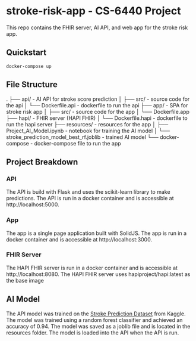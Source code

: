 # stroke-risk-app - CS-6440 Project

This repo contains the FHIR server, AI API, and web app for the stroke risk app.

## Quickstart
```
docker-compose up
```

## File Structure
.
├── api/ - AI API for stroke score prediction
│   ├── src/ - source code for the api
│   └── Dockerfile.api - dockerfile to run the api
├── app/ - SPA for stroke risk app
│   ├── src/ - source code for the app
│   └── Dockerfile.app
├── hapi/ - FHIR server (HAPI FHIR)
│   └── Dockerfile.hapi - dockerfile to run the hapi server
├── resources/ - resources for the app
│   ├── Project_AI_Model.ipynb - notebook for training the AI model
│   └── stroke_prediction_model_best_rf.joblib - trained AI model
└── docker-compose - docker-compose file to run the app

## Project Breakdown
### API
The API is build with Flask and uses the scikit-learn library to make predictions. The API is run in a docker container and is accessible at http://localhost:5000.

### App
The app is a single page application built with SolidJS. The app is run in a docker container and is accessible at http://localhost:3000.

### FHIR Server
The HAPI FHIR server is run in a docker container and is accessible at http://localhost:8080. The HAPI FHIR server uses hapiproject/hapi:latest as the base image

## AI Model
The API model was trained on the [Stroke Prediction Dataset](https://www.kaggle.com/fedesoriano/stroke-prediction-dataset) from Kaggle. The model was trained using a random forest classifier and achieved an accuracy of 0.94. The model was saved as a joblib file and is located in the resources folder. The model is loaded into the API when the API is run.
